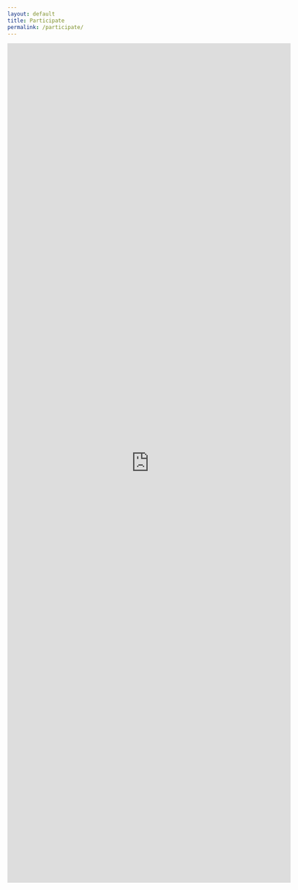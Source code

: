 ```yaml
---
layout: default
title: Participate
permalink: /participate/
---
```


<iframe src="https://docs.google.com/forms/d/e/1FAIpQLSdPrULYvF6KP69MxVBvCR2rKIc5HzQ651qqGbCPo0dD7BYAFw/viewform?embedded=true" width="640" height="1894" frameborder="0" marginheight="0" marginwidth="0">Loading…</iframe>